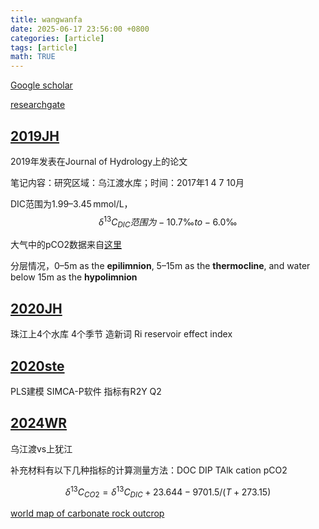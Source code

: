 ```yaml
---
title: wangwanfa
date: 2025-06-17 23:56:00 +0800
categories: [article]
tags: [article]
math: TRUE
---
```


[Google scholar](https://scholar.google.com/citations?user=r5SIYAQAAAAJ&hl=zh-CN&oi=sra)

[researchgate](https://www.researchgate.net/profile/Wanfa-Wang)

## [2019JH](https://doi.org/10.1016/j.jhydrol.2019.04.036)
2019年发表在Journal of Hydrology上的论文

笔记内容：研究区域：乌江渡水库；时间：2017年1 4 7 10月

DIC范围为1.99–3.45 mmol/L，
$$ \delta ^{13} C_{DIC} 范围为−10.7‰ to −6.0‰$$

大气中的pCO2数据来自[这里](https://gml.noaa.gov/ccgg/trends/monthly.html)

分层情况，0–5m as the **epilimnion**, 5–15m as the **thermocline**, and water below 15m as the **hypolimnion**

## [2020JH](https://doi.org/10.1016/j.jhydrol.2020.125590)
珠江上4个水库 4个季节
造新词 Ri  reservoir effect index

## [2020ste](https://doi.org/10.1016/j.scitotenv.2019.135628)
PLS建模
SIMCA-P软件 指标有R2Y Q2

## [2024WR](https://doi.org/10.1016/j.watres.2023.120893)
乌江渡vs上犹江

补充材料有以下几种指标的计算测量方法：DOC DIP TAlk cation pCO2

$$ \delta ^{13} C_{CO2} = \delta ^{13} C_{DIC}+23.644-9701.5/(T+273.15)$$

[world map of carbonate rock outcrop](https://crc806db.uni-koeln.de/maps/show/296/)
